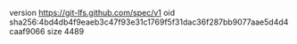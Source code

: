 version https://git-lfs.github.com/spec/v1
oid sha256:4bd4db4f9eaeb3c47f93e31c1769f5f31dac36f287bb9077aae5d4d4caaf9066
size 4489

